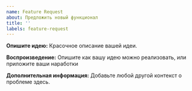 ```yaml
---
name: Feature Request
about: Предложить новый функционал
title: ''
labels: feature-request
---
```


**Опишите идею:**
Красочное описание вашей идеи.

**Воспроизведение:**
Опишите как вашу идею можно реализовать, или приложите ваши наработки

**Дополнительная информация:**
Добавьте любой другой контекст о проблеме здесь.
